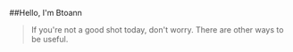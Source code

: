 ##Hello, I'm Btoann

> If you're not a good shot today, don't worry.
> There are other ways to be useful.
